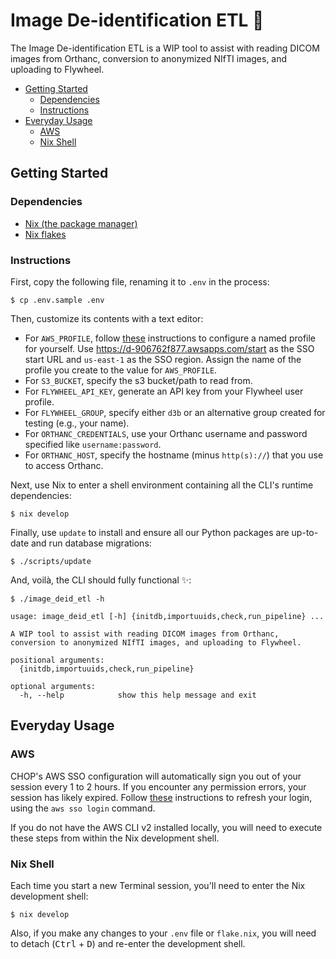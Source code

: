 # Image De-identification ETL 📸

The Image De-identification ETL is a WIP tool to assist with reading DICOM images from Orthanc, conversion to anonymized NIfTI images, and uploading to Flywheel.

- [Getting Started](#getting-started)
  - [Dependencies](#dependencies)
  - [Instructions](#instructions)
- [Everyday Usage](#everyday-usage)
  - [AWS](#aws)
  - [Nix Shell](#nix-shell)

## Getting Started

### Dependencies

- [Nix (the package manager)](https://nixos.org/download.html)
- [Nix flakes](https://nixos.wiki/wiki/Flakes#Non-NixOS)

### Instructions

First, copy the following file, renaming it to `.env` in the process:

```console
$ cp .env.sample .env
```

Then, customize its contents with a text editor:

- For `AWS_PROFILE`, follow [these](https://docs.aws.amazon.com/cli/latest/userguide/cli-configure-sso.html#sso-configure-profile) instructions to configure a named profile for yourself. Use https://d-906762f877.awsapps.com/start as the SSO start URL and `us-east-1` as the SSO region. Assign the name of the profile you create to the value for `AWS_PROFILE`.
- For `S3_BUCKET`, specify the s3 bucket/path to read from.
- For `FLYWHEEL_API_KEY`, generate an API key from your Flywheel user profile.
- For `FLYWHEEL_GROUP`, specify either `d3b` or an alternative group created for testing (e.g., your name).
- For `ORTHANC_CREDENTIALS`, use your Orthanc username and password specified like `username:password`.
- For `ORTHANC_HOST`, specify the hostname (minus `http(s)://`) that you use to access Orthanc.

Next, use Nix to enter a shell environment containing all the CLI's runtime dependencies:

```console
$ nix develop
```

Finally, use `update` to install and ensure all our Python packages are up-to-date and run database migrations:

```console
$ ./scripts/update
```

And, voilà, the CLI should fully functional ✨:

```console
$ ./image_deid_etl -h

usage: image_deid_etl [-h] {initdb,importuuids,check,run_pipeline} ...

A WIP tool to assist with reading DICOM images from Orthanc, conversion to anonymized NIfTI images, and uploading to Flywheel.

positional arguments:
  {initdb,importuuids,check,run_pipeline}

optional arguments:
  -h, --help            show this help message and exit
```

## Everyday Usage

### AWS

CHOP's AWS SSO configuration will automatically sign you out of your session every 1 to 2 hours. If you encounter any permission errors, your session has likely expired. Follow [these](https://docs.aws.amazon.com/cli/latest/userguide/cli-configure-sso.html#sso-using-profile) instructions to refresh your login, using the `aws sso login` command.

If you do not have the AWS CLI v2 installed locally, you will need to execute these steps from within the Nix development shell.

### Nix Shell

Each time you start a new Terminal session, you'll need to enter the Nix development shell:

```console
$ nix develop
```

Also, if you make any changes to your `.env` file or `flake.nix`, you will need to detach (<kbd>Ctrl</kbd> + <kbd>D</kbd>) and re-enter the development shell.
